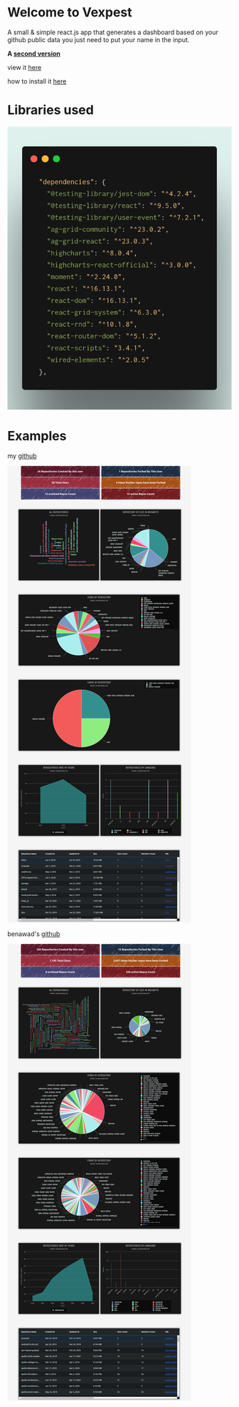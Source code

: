 # Welcome to Vexpest

A small & simple react.js app that generates a dashboard based on your github public data you just need to put your name in the input.

**A [second version](https://github.com/MohammedAl-Rowad/vexpest_V2)**

view it [here](https://mohammedal-rowad.github.io/vexpest/)

how to install it [here](https://github.com/MohammedAl-Rowad/vexpest/tree/code)

# Libraries used

<img src="img0.png" >

# Examples

my [github](https://github.com/MohammedAl-Rowad)

<img src="ex_1.png" >

benawad's [github](https://github.com/benawad)

<img src="ex_2.png" >
